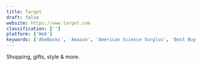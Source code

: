 ```yaml
---
title: Target
draft: false 
website: https://www.target.com
classification: ['']
platform: ['Web']
keywords: ['AbeBooks', 'Amazon', 'American Science Surplus', 'Best Buy', 'Best Product Hunt', 'Bookfinder', 'Etsy', 'GearBest', 'Homiee', 'MyResolutions', 'Nagbot', 'Needora', 'OfferUp', 'Segment', 'Walmart', 'eBay']
---
```

Shopping, gifts, style & more.